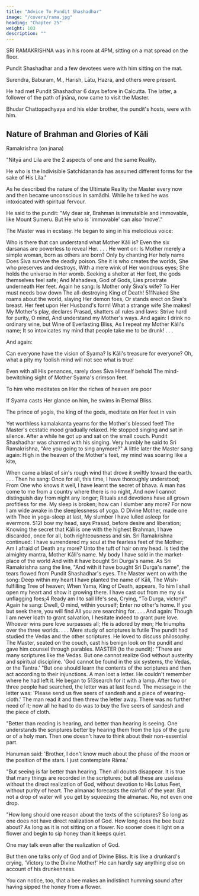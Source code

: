 ```yaml
---
title: "Advice To Pundit Shashadhar"
image: "/covers/rama.jpg"
heading: "Chapter 25"
weight: 103
description: ""
---
```



<!-- Monday, June 30, 1884 -->


SRI RAMAKRISHNA was in his room at 4PM, sitting on a mat spread on the floor. 

Pundit Shashadhar and a few devotees were with him sitting on the mat.  

Surendra, Baburam, M., Harish, Lātu, Hazra, and others were present. 

He had met Pundit Shashadhar 6 days before in Calcutta. The latter, a follower of the path of jnāna, now came to visit the Master.

Bhudar Chattopadhyaya and his elder brother, the pundit's hosts, were with him.


## Nature of Brahman and Glories of Kāli


Ramakrishna (on jnana)

"Nityā and Lila are the 2 aspects of one and the same Reality. 

He who is the Indivisible Satchidananda has assumed different forms for the sake of His Lila." 

As he described the nature of the Ultimate Reality the Master every now and then became
unconscious in samādhi. While he talked he was intoxicated with spiritual fervour. 

He said to the pundit: "My dear sir, Brahman is immutalble and immovable, like Mount
Sumeru. But He who is 'immovable' can also 'move'."


The Master was in ecstasy. He began to sing in his melodious voice:

Who is there that can understand what Mother Kāli is?
Even the six darsanas are powerless to reveal Her. . . .
He went on:
Is Mother merely a simple woman, born as others are born?
Only by chanting Her holy name
Does Śiva survive the deadly poison.
She it is who creates the worlds, She who preserves and
destroys,
With a mere wink of Her wondrous eyes;
She holds the universe in Her womb.
Seeking a shelter at Her feet, the gods themselves feel safe;
And Mahadeva, God of Gods,
Lies prostrate underneath Her feet.
Again he sang:
Is Mother only Śiva's wife? To Her must needs bow down
The all-destroying King of Death!
511Naked She roams about the world, slaying Her demon foes,
Or stands erect on Śiva's breast.
Her feet upon Her Husband's form! What a strange wife She
makes!
My Mother's play, declares Prasad, shatters all rules and laws:
Strive hard for purity, O mind,
And understand my Mother's ways.
And again:
I drink no ordinary wine, but Wine of Everlasting Bliss,
As I repeat my Mother Kāli's name;
It so intoxicates my mind that people take me to be drunk! . . .

And again:

Can everyone have the vision of Syama? Is Kāli's treasure for everyone?
Oh, what a pity my foolish mind will not see what is true!

Even with all His penances, rarely does Śiva Himself behold
The mind-bewitching sight of Mother Syama's crimson feet.

To him who meditates on Her the riches of heaven are poor

If Syama casts Her glance on him, he swims in Eternal Bliss.

The prince of yogis, the king of the gods, meditate on Her feet in vain

Yet worthless kamalakanta yearns for the Mother's blessed feet!
The Master's ecstatic mood gradually relaxed. He stopped singing and sat in silence.
After a while he got up and sat on the small couch.
Pundit Shashadhar was charmed with his singing. Very humbly he said to Sri
Ramakrishna, "Are you going to sing anymore?"
A little later the Master sang again:
High in the heaven of the Mother's feet, my mind was soaring
like a kite,

When came a blast of sin's rough wind that drove it swiftly
toward the earth. . . .
Then he sang:
Once for all, this time, I have thoroughly understood;
From One who knows it well, I have learnt the secret of bhava.
A man has come to me from a country where there is no night,
And now I cannot distinguish day from night any longer;
Rituals and devotions have all grown profitless for me.
My sleep is broken; how can I slumber any more?
For now I am wide awake in the sleeplessness of yoga.
O Divine Mother, made one with Thee in yoga-sleep at last,
My slumber I have lulled asleep for evermore.
512I bow my head, says Prasad, before desire and liberation;
Knowing the secret that Kāli is one with the highest Brahman,
I have discarded, once for all, both righteousness and sin.
Sri Ramakrishna continued:
I have surrendered my soul at the fearless feet of the Mother;
Am I afraid of Death any more?
Unto the tuft of hair on my head.
Is tied the almighty mantra, Mother Kāli's name.
My body I have sold in the market-place of the world
And with it have bought Sri Durga's name.
As Sri Ramakrishna sang the line, "And with it have bought Sri Durga's name", the tears
flowed from Pundit Shashadhar's eyes. The Master went on with the song:
Deep within my heart I have planted the name of Kāli,
The Wish-fulfilling Tree of heaven;
When Yama, King of Death, appears,
To him I shall open my heart and show it growing there.
I have cast out from me my six unflagging foes;4
Ready am I to sail life's sea,
Crying, "To Durga, victory!"
Again he sang:
Dwell, O mind, within yourself;
Enter no other's home.
If you but seek there, you will find
All you are searching for. . . .
And again:
Though I am never loath to grant salvation,
I hesitate indeed to grant pure love.
Whoever wins pure love surpasses all;
He is adored by men;
He triumphs over the three worlds. . . .
Mere study of scriptures is futile
The pundit had studied the Vedas and the other scriptures. He loved to discuss
philosophy. The Master, seated on the couch, cast his benign look on the pundit and
gave him counsel through parables.
MASTER (to the pundit): "There are many scriptures like the Vedas. But one cannot
realize God without austerity and spiritual discipline. 'God cannot be found in the six
systems, the Vedas, or the Tantra.'
"But one should learn the contents of the scriptures and then act according to their
injunctions. A man lost a letter. He couldn't remember where he had left it. He began to
513search for it with a lamp. After two or three people had searched, the letter was at last
found. The message in the letter was: 'Please send us five seers of sandesh and a piece
of wearing-cloth.' The man read it and then threw the letter away. There was no further
need of it; now all he had to do was to buy the five seers of sandesh and the piece of
cloth.


"Better than reading is hearing, and better than hearing is seeing. One understands the scriptures better by hearing them from the lips of the guru or of a holy man. Then one doesn't have to think about their non-essential part. 

Hanuman said: 'Brother, I don't know much about the phase of the moon or the position of the stars. I just contemplate Rāma.'

"But seeing is far better than hearing. Then all doubts disappear. It is true that many things are recorded in the scriptures; but all these are useless without the direct realization of God, without devotion to His Lotus Feet, without purity of heart. The almanac forecasts the rainfall of the year. But not a drop of water will you get by squeezing the almanac. No, not even one drop.

"How long should one reason about the texts of the scriptures? So long as one does not have direct realization of God. How long does the bee buzz about? As long as it is not sitting on a flower. No sooner does it light on a flower and begin to sip honey than it keeps quiet.

One may talk even after the realization of God.

But then one talks only of God and of Divine Bliss. It is like a drunkard's crying, 'Victory to the Divine Mother!' He can hardly say anything else on account of his drunkenness. 


You can notice, too, that a bee makes an indistinct humming sound after having sipped the honey from a flower.
